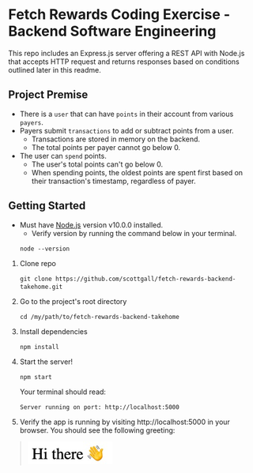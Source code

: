 # Fetch Rewards Coding Exercise - Backend Software Engineering
This repo includes an Express.js server offering a REST API with Node.js that accepts HTTP request and returns responses based on conditions outlined later in this readme. 

## Project Premise
* There is a `user` that can have `points` in their account from various `payers`.
* Payers submit `transactions` to add or subtract points from a user.
  * Transactions are stored in memory on the backend.
  * The total points per payer cannot go below 0.
* The user can `spend` points.
  * The user's total points can't go below 0.
  * When spending points, the oldest points are spent first based on their transaction's timestamp, regardless of payer.

## Getting Started
* Must have [Node.js](https://nodejs.org/) version v10.0.0 installed.
  * Verify version by running the command below in your terminal.
  ```
  node --version
  ```
1) Clone repo
    ```
    git clone https://github.com/scottgall/fetch-rewards-backend-takehome.git
    ```
2) Go to the project's root directory
    ```
    cd /my/path/to/fetch-rewards-backend-takehome
    ```
3) Install dependencies
    ```
    npm install
    ```
4) Start the server!
    ```
    npm start
    ```
    Your terminal should read:
    ```
    Server running on port: http://localhost:5000
    ```
5) Verify the app is running by visiting http://localhost:5000 in your browser. You should see the following greeting:
>![homepage greeting](/assets/images/greeting.jpg)
    




